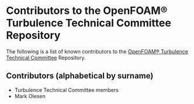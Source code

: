 # Contributors to the OpenFOAM&reg; Turbulence Technical Committee Repository

The following is a list of known contributors to the [OpenFOAM&reg;
Turbulence Technical Committee](https://wiki.openfoam.com/Turbulence_Technical_Committee)
Repository.

## Contributors (alphabetical by surname)

- Turbulence Technical Committee members
- Mark Olesen

<!----------------------------------------------------------------------------->
